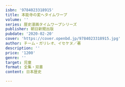 ```yaml
---
isbn: '9784023318915'
title: 本能寺の変へタイムワープ
volume: ''
series: 歴史漫画タイムワープシリーズ
publisher: 朝日新聞出版
pubdate: '2020-02-20'
cover: 'https://cover.openbd.jp/9784023318915.jpg'
author: チーム・ガリレオ、イセケヌ／著
description: ''
price: '1200'
genre: ''
target: 児童
format: 全集・双書
content: 日本歴史

---
```

